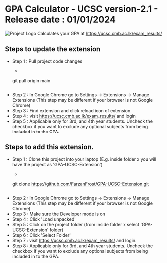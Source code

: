 # GPA Calculator - UCSC version-2.1 - Release date : 01/01/2024
![Project Logo](images/icon128.png)
Calculates  your GPA at https://ucsc.cmb.ac.lk/exam_results/

## Steps to update the extension
- Step 1 : Pull project code changes
    - ```bash
    git pull origin main
    ```
- Step 2 : In Google Chrome go to Settings -> Extensions -> Manage Extensions (This step may be different if your browser is not Google Chrome)
- Step 3 : Find extension and click reload icon of extension
- Step 4 : visit https://ucsc.cmb.ac.lk/exam_results/ and login
- Step 5 : Applicable only for 3rd, and 4th year students. Uncheck the checkbox if you want to exclude any optional subjects from being included in to the GPA.

## Steps to add this extension.
- Step 1 : Clone this project into your laptop (E.g. inside folder x you will have the project as 'GPA-UCSC-Extension')
    - ```bash
    git clone https://github.com/FarzanFrost/GPA-UCSC-Extension.git
    ```
- Step 2 : In Google Chrome go to Settings -> Extensions -> Manage Extensions (This step may be different if your browser is not Google Chrome)
- Step 3 : Make sure the Developer mode is on
- Step 4 : Click 'Load unpacked'
- Step 5 : Click on the project folder (from inside folder x select 'GPA-UCSC-Extension' folder)
- Step 6 : Click 'Select Folder'
- Step 7 : visit https://ucsc.cmb.ac.lk/exam_results/ and login.
- Step 8 : Applicable only for 3rd, and 4th year students. Uncheck the checkbox if you want to exclude any optional subjects from being included in to the GPA.
